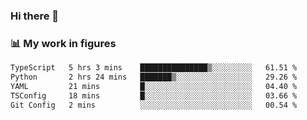 ### Hi there 👋

### 📊 My work in figures

<!--START_SECTION:waka-->

```txt
TypeScript   5 hrs 3 mins    ███████████████▒░░░░░░░░░   61.51 %
Python       2 hrs 24 mins   ███████▒░░░░░░░░░░░░░░░░░   29.26 %
YAML         21 mins         █░░░░░░░░░░░░░░░░░░░░░░░░   04.40 %
TSConfig     18 mins         █░░░░░░░░░░░░░░░░░░░░░░░░   03.66 %
Git Config   2 mins          ░░░░░░░░░░░░░░░░░░░░░░░░░   00.54 %
```

<!--END_SECTION:waka-->
